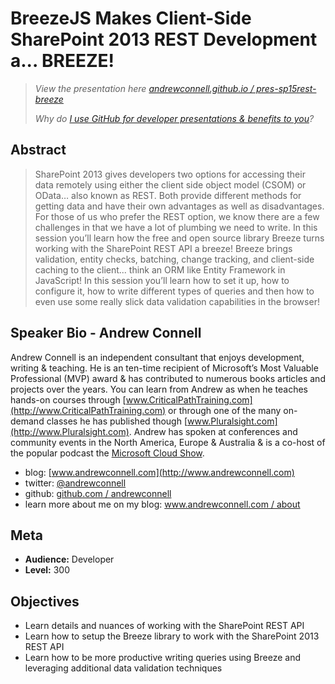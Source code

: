 BreezeJS Makes Client-Side SharePoint 2013 REST Development a... BREEZE!
========================================================================
> *View the presentation here [andrewconnell.github.io / pres-sp15rest-breeze](http://andrewconnell.github.io/pres-sp15rest-breeze)*
>
>*Why do [I use GitHub for developer presentations & benefits to you](http://www.andrewconnell.com/blog/using-github-for-developer-presentations)?*

Abstract
--------
> SharePoint 2013 gives developers two options for accessing their data remotely using either the client side object model (CSOM) or OData… also known as REST. Both provide different methods for getting data and have their own advantages as well as disadvantages. For those of us who prefer the REST option, we know there are a few challenges in that we have a lot of plumbing we need to write. In this session you’ll learn how the free and open source library Breeze turns working with the SharePoint REST API a breeze! Breeze brings validation, entity checks, batching, change tracking, and client-side caching to the client... think an ORM like Entity Framework in JavaScript! In this session you’ll learn how to set it up, how to configure it, how to write different types of queries and then how to even use some really slick data validation capabilities in the browser!

Speaker Bio - Andrew Connell
----------------------------
Andrew Connell is an independent consultant that enjoys development, writing & teaching. He is an ten-time recipient of Microsoft’s Most Valuable Professional (MVP) award & has contributed to numerous books articles and projects over the years. You can learn from Andrew as when he teaches hands-on courses through [www.CriticalPathTraining.com](http://www.CriticalPathTraining.com) or through one of the many on-demand classes he has published though [www.Pluralsight.com](http://www.Pluralsight.com). Andrew has spoken at conferences and community events in the North America, Europe & Australia & is a co-host of the popular podcast the [Microsoft Cloud Show](http://www.MicrosoftCloudShow.com). 

- blog: [www.andrewconnell.com](http://www.andrewconnell.com)
- twitter: [@andrewconnell](http://www.twitter.com/andrewconnell)
- github: [github.com / andrewconnell](http://github.com/andrewconnell)
- learn more about me on my blog: [www.andrewconnell.com / about](http://www.andrewconnell.com/About)



Meta
----
- **Audience:** Developer
- **Level:** 300

Objectives
----------
- Learn details and nuances of working with the SharePoint REST API
- Learn how to setup the Breeze library to work with the SharePoint 2013 REST API
- Learn how to be more productive writing queries using Breeze and leveraging additional data validation techniques

